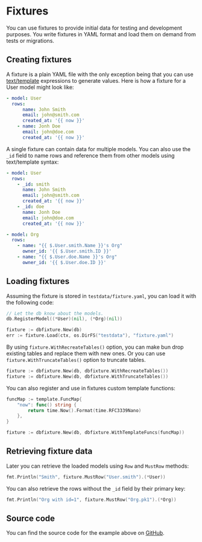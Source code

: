 # Fixtures

You can use fixtures to provide initial data for testing and development purposes. You write
fixtures in YAML format and load them on demand from tests or migrations.

## Creating fixtures

A fixture is a plain YAML file with the only exception being that you can use
[text/template](https://golang.org/pkg/text/template/) expressions to generate values. Here is how a
fixture for a User model might look like:

```yaml
- model: User
  rows:
      name: John Smith
      email: john@smith.com
      created_at: '{{ now }}'
    - name: Jonh Doe
      email: john@doe.com
      created_at: '{{ now }}'
```

A single fixture can contain data for multiple models. You can also use the `_id` field to name rows
and reference them from other models using text/template syntax:

```yaml
- model: User
  rows:
    - _id: smith
      name: John Smith
      email: john@smith.com
      created_at: '{{ now }}'
    - _id: doe
      name: Jonh Doe
      email: john@doe.com
      created_at: '{{ now }}'

- model: Org
  rows:
    - name: "{{ $.User.smith.Name }}'s Org"
      owner_id: '{{ $.User.smith.ID }}'
    - name: "{{ $.User.doe.Name }}'s Org"
      owner_id: '{{ $.User.doe.ID }}'
```

## Loading fixtures

Assuming the fixture is stored in `testdata/fixture.yaml`, you can load it with the following code:

```go
// Let the db know about the models.
db.RegisterModel((*User)(nil), (*Org)(nil))

fixture := dbfixture.New(db)
err := fixture.Load(ctx, os.DirFS("testdata"), "fixture.yaml")
```

By using `fixture.WithRecreateTables()` option, you can make bun drop existing tables and replace
them with new ones. Or you can use `fixture.WithTruncateTables()` option to truncate tables.

```go
fixture := dbfixture.New(db, dbfixture.WithRecreateTables())
fixture := dbfixture.New(db, dbfixture.WithTruncateTables())
```

You can also register and use in fixtures custom template functions:

```go
funcMap := template.FuncMap{
	"now": func() string {
		return time.Now().Format(time.RFC3339Nano)
	},
}

fixture := dbfixture.New(db, dbfixture.WithTemplateFuncs(funcMap))
```

## Retrieving fixture data

Later you can retrieve the loaded models using `Row` and `MustRow` methods:

```go
fmt.Println("Smith", fixture.MustRow("User.smith").(*User))
```

You can also retrieve the rows without the `_id` field by their primary key:

```go
fmt.Println("Org with id=1", fixture.MustRow("Org.pk1").(*Org))
```

## Source code

You can find the source code for the example above on
[GitHub](https://github.com/uptrace/bun/tree/master/example/fixture).

